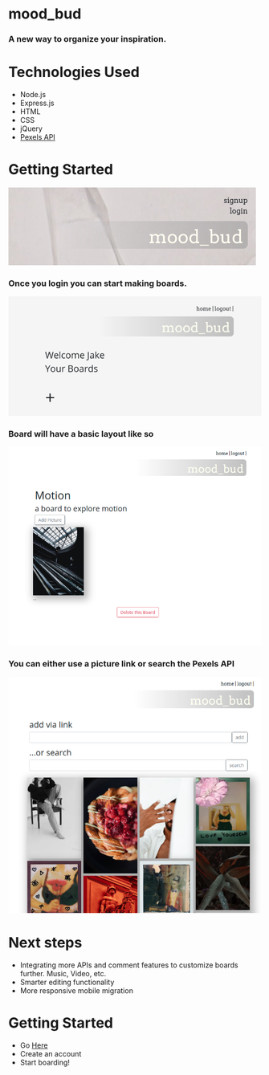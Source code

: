 # mood_bud
### A new way to organize your inspiration.


# 
# Technologies Used
- Node.js
- Express.js
- HTML
- CSS
- jQuery
- [Pexels API](https://www.pexels.com/api/)

# Getting Started

![login screen](/public/img/login-page.png)



### Once you login you can start making boards.

![boards dashboard](/public/img/board-dash.png)

### Board will have a basic layout like so
 ![board view](/public/img/board-layout.png)

 ### You can either use a picture link or search the Pexels API

 ![adding a picture](/public/img/add-pic.png)

 # Next steps
- Integrating more APIs and comment features to customize boards further. Music, Video, etc.
- Smarter editing functionality
- More responsive mobile migration

# Getting Started
- Go [Here](https://mood-bud-app.herokuapp.com/)
- Create an account 
- Start boarding!
